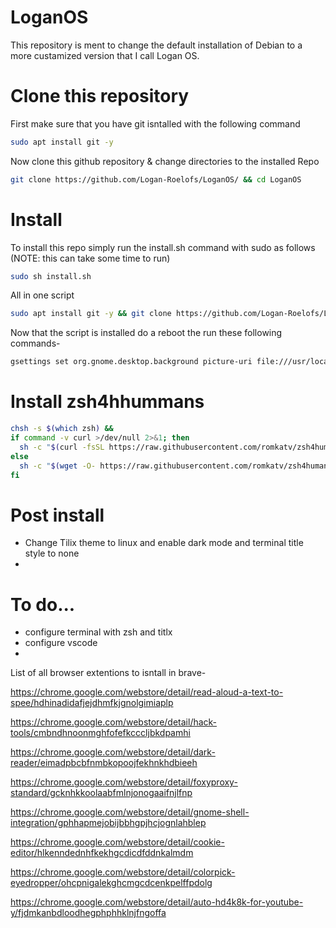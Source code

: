 # LoganOS

This repository is ment to change the default installation of Debian to a more custamized version that I call Logan OS.

# Clone this repository 
First make sure that you have git isntalled with the following command 
```bash
sudo apt install git -y
```
Now clone this github repository & change directories to the installed Repo 
```bash
git clone https://github.com/Logan-Roelofs/LoganOS/ && cd LoganOS
```
# Install
To install this repo simply run the install.sh command with sudo as follows (NOTE: this can take some time to run)
```bash
sudo sh install.sh
```

All in one script 
```bash
sudo apt install git -y && git clone https://github.com/Logan-Roelofs/LoganOS/ && cd LoganOS && sudo sh install.sh && sudo sh postinstall.sh
```


Now that the script is installed do a reboot the run these following commands-
```bash 
gsettings set org.gnome.desktop.background picture-uri file:///usr/local/share/backgrounds/wallpaper.jpg && gsettings set org.gnome.desktop.background picture-uri-dark file:///usr/local/share/backgrounds/wallpaper.jpg && gsettings set org.gnome.desktop.interface color-scheme 'prefer-dark' 
```


# Install zsh4hhummans

```bash 
chsh -s $(which zsh) && 
if command -v curl >/dev/null 2>&1; then
  sh -c "$(curl -fsSL https://raw.githubusercontent.com/romkatv/zsh4humans/v5/install)" && 
else
  sh -c "$(wget -O- https://raw.githubusercontent.com/romkatv/zsh4humans/v5/install)"
fi
```

# Post install 

- Change Tilix theme to linux and enable dark mode and terminal title style to none
- 

# To do...

- configure terminal with zsh and titlx
- configure vscode
- 


List of all browser extentions to isntall in brave- 

https://chrome.google.com/webstore/detail/read-aloud-a-text-to-spee/hdhinadidafjejdhmfkjgnolgimiaplp

https://chrome.google.com/webstore/detail/hack-tools/cmbndhnoonmghfofefkcccljbkdpamhi

https://chrome.google.com/webstore/detail/dark-reader/eimadpbcbfnmbkopoojfekhnkhdbieeh

https://chrome.google.com/webstore/detail/foxyproxy-standard/gcknhkkoolaabfmlnjonogaaifnjlfnp

https://chrome.google.com/webstore/detail/gnome-shell-integration/gphhapmejobijbbhgpjhcjognlahblep

https://chrome.google.com/webstore/detail/cookie-editor/hlkenndednhfkekhgcdicdfddnkalmdm

https://chrome.google.com/webstore/detail/colorpick-eyedropper/ohcpnigalekghcmgcdcenkpelffpdolg

https://chrome.google.com/webstore/detail/auto-hd4k8k-for-youtube-y/fjdmkanbdloodhegphphhklnjfngoffa

